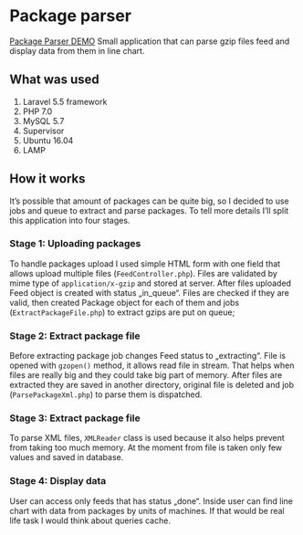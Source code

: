 # Package parser
[Package Parser DEMO](http://package-parser.dumskis.lt/)
Small application that can parse gzip files feed and display data from them in line chart.

## What was used
1. Laravel 5.5 framework
2. PHP 7.0
3. MySQL 5.7
4. Supervisor
5. Ubuntu 16.04
6. LAMP

## How it works
It’s possible that amount of packages can be quite big, so I decided to use jobs and queue to extract and parse packages. To tell more details I’ll split this application into four stages.

### Stage 1: Uploading packages
To handle packages upload I used simple HTML form with one field that allows upload multiple files (`FeedController.php`). Files are validated by mime type of `application/x-gzip` and stored at server.
After files uploaded Feed object is created with status „in_queue“. Files are checked if they are valid, then created Package object for each of them and jobs (`ExtractPackageFile.php`) to extract gzips are put on queue;

### Stage 2: Extract package file
Before extracting package job changes Feed status to „extracting“.  File is opened with `gzopen()` method, it allows read file in stream. That helps when files are really big and they could take big part of memory. After files are extracted they are saved in another directory, original file is deleted and job (`ParsePackageXml.php`) to parse them is dispatched.

### Stage 3: Extract package file
To parse XML files, `XMLReader` class is used because it also helps prevent from taking too much memory. At the moment from file is taken only few values and saved in database. 

### Stage 4: Display data
User can access only feeds that has status „done“. Inside user can find line chart with data from packages by units of machines.
If that would be real life task I would think about queries cache.
